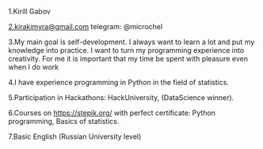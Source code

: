 1.Kirill Gabov

2.kirakimyra@gmail.com telegram: @microchel

3.My main goal is self-development. I always want to learn a lot and put my knowledge into practice. I want to turn my programming experience into creativity. For me it is important that my time be spent with pleasure even when I do work

4.I have experience programming in Python in the field of statistics.

5.Participation in Hackathons: HackUniversity,</beCoder> (DataScience winner).

6.Courses on https://stepik.org/ with perfect certificate: Python programming, Basics of statistics.

7.Basic English (Russian University level)
